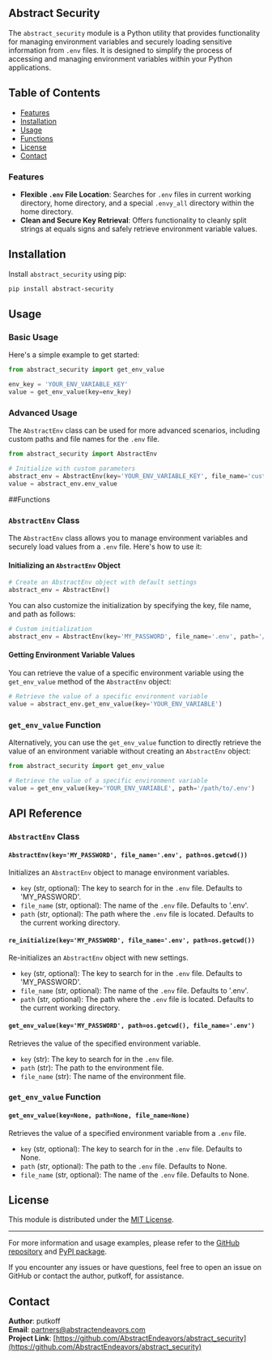 ## Abstract Security

The `abstract_security` module is a Python utility that provides functionality for managing environment variables and securely loading sensitive information from `.env` files. It is designed to simplify the process of accessing and managing environment variables within your Python applications.

## Table of Contents

- [Features](#features)
- [Installation](#installationn)
- [Usage](#usage)
- [Functions](#functions)
- [License](#license)
- [Contact](#contact)

### Features
- **Flexible `.env` File Location**: Searches for `.env` files in current working directory, home directory, and a special `.envy_all` directory within the home directory.
- **Clean and Secure Key Retrieval**: Offers functionality to cleanly split strings at equals signs and safely retrieve environment variable values.

## Installation

Install `abstract_security` using pip:

```bash
pip install abstract-security
```

## Usage

### Basic Usage
Here's a simple example to get started:

```python
from abstract_security import get_env_value

env_key = 'YOUR_ENV_VARIABLE_KEY'
value = get_env_value(key=env_key)
```

### Advanced Usage
The `AbstractEnv` class can be used for more advanced scenarios, including custom paths and file names for the `.env` file.

```python
from abstract_security import AbstractEnv

# Initialize with custom parameters
abstract_env = AbstractEnv(key='YOUR_ENV_VARIABLE_KEY', file_name='custom.env', path='/custom/path')
value = abstract_env.env_value
```

##Functions 

### `AbstractEnv` Class

The `AbstractEnv` class allows you to manage environment variables and securely load values from a `.env` file. Here's how to use it:

#### Initializing an `AbstractEnv` Object

```python
# Create an AbstractEnv object with default settings
abstract_env = AbstractEnv()
```

You can also customize the initialization by specifying the key, file name, and path as follows:

```python
# Custom initialization
abstract_env = AbstractEnv(key='MY_PASSWORD', file_name='.env', path='/path/to/.env')
```

#### Getting Environment Variable Values

You can retrieve the value of a specific environment variable using the `get_env_value` method of the `AbstractEnv` object:

```python
# Retrieve the value of a specific environment variable
value = abstract_env.get_env_value(key='YOUR_ENV_VARIABLE')
```

### `get_env_value` Function

Alternatively, you can use the `get_env_value` function to directly retrieve the value of an environment variable without creating an `AbstractEnv` object:

```python
from abstract_security import get_env_value

# Retrieve the value of a specific environment variable
value = get_env_value(key='YOUR_ENV_VARIABLE', path='/path/to/.env')
```

## API Reference

### `AbstractEnv` Class

#### `AbstractEnv(key='MY_PASSWORD', file_name='.env', path=os.getcwd())`

Initializes an `AbstractEnv` object to manage environment variables.

- `key` (str, optional): The key to search for in the `.env` file. Defaults to 'MY_PASSWORD'.
- `file_name` (str, optional): The name of the `.env` file. Defaults to '.env'.
- `path` (str, optional): The path where the `.env` file is located. Defaults to the current working directory.

#### `re_initialize(key='MY_PASSWORD', file_name='.env', path=os.getcwd())`

Re-initializes an `AbstractEnv` object with new settings.

- `key` (str, optional): The key to search for in the `.env` file. Defaults to 'MY_PASSWORD'.
- `file_name` (str, optional): The name of the `.env` file. Defaults to '.env'.
- `path` (str, optional): The path where the `.env` file is located. Defaults to the current working directory.

#### `get_env_value(key='MY_PASSWORD', path=os.getcwd(), file_name='.env')`

Retrieves the value of the specified environment variable.

- `key` (str): The key to search for in the `.env` file.
- `path` (str): The path to the environment file.
- `file_name` (str): The name of the environment file.

### `get_env_value` Function

#### `get_env_value(key=None, path=None, file_name=None)`

Retrieves the value of a specified environment variable from a `.env` file.

- `key` (str, optional): The key to search for in the `.env` file. Defaults to None.
- `path` (str, optional): The path to the `.env` file. Defaults to None.
- `file_name` (str, optional): The name of the `.env` file. Defaults to None.

## License

This module is distributed under the [MIT License](LICENSE).

---

For more information and usage examples, please refer to the [GitHub repository](https://github.com/AbstractEndeavors/abstract_security) and [PyPI package](https://pypi.org/project/abstract-security/).

If you encounter any issues or have questions, feel free to open an issue on GitHub or contact the author, putkoff, for assistance.
## Contact

**Author**: putkoff  
**Email**: partners@abstractendeavors.com  
**Project Link**: [https://github.com/AbstractEndeavors/abstract_security](https://github.com/AbstractEndeavors/abstract_security)

